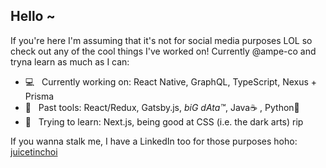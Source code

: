 ## Hello ~

If you're here I'm assuming that it's not for social media purposes LOL so check out any of the cool things I've worked on! Currently @ampe-co and tryna learn as much as I can: 
- 💻 &nbsp; Currently working on: React Native, GraphQL, TypeScript, Nexus + Prisma
- 🔨 &nbsp; Past tools: React/Redux, Gatsby.js, *biG dAta™*, Java☕️ , Python🐍
- 🌱 &nbsp; Trying to learn: Next.js, being good at CSS (i.e. the dark arts) rip

If you wanna stalk me, I have a LinkedIn too for those purposes hoho: &nbsp; [juicetinchoi](linkedin.com/in/juicetinchoi/)
<!--
**orangejuicetin/orangejuicetin** is a ✨ _special_ ✨ repository because its `README.md` (this file) appears on your GitHub profile.

Here are some ideas to get you started:

- 🔭 I’m currently working on ...
- 🌱 I’m currently learning ...
- 👯 I’m looking to collaborate on ...
- 🤔 I’m looking for help with ...
- 💬 Ask me about ...
- 📫 How to reach me: ...
- 😄 Pronouns: ...
- ⚡ Fun fact: ...
-->

